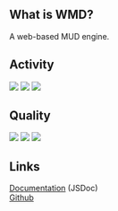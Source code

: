 What is WMD?
------------
A web-based MUD engine.

Activity
--------
![](https://img.shields.io/github/release/jackindisguise/WMD.svg?label=latest%20release&style=flat-square)
![](https://img.shields.io/github/release-pre/jackindisguise/WMD.svg?label=latest%20pre-release&style=flat-square)
![](https://img.shields.io/github/commit-activity/w/jackindisguise/WMD.svg?style=flat-square)

Quality
-------
![](https://img.shields.io/travis/jackindisguise/WMD.svg?style=flat-square)
![](https://img.shields.io/coveralls/github/jackindisguise/WMD.svg?style=flat-square)
![](https://img.shields.io/github/issues/jackindisguise/WMD.svg?style=flat-square)

Links
-----
[Documentation](http://https://jackindisguise.github.io/WMD/index.html) (JSDoc)<br/>
[Github](http://github.com/jackindisguise/WMD)
